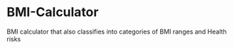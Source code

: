 # BMI-Calculator
BMI calculator that also classifies into categories of BMI ranges and Health risks
